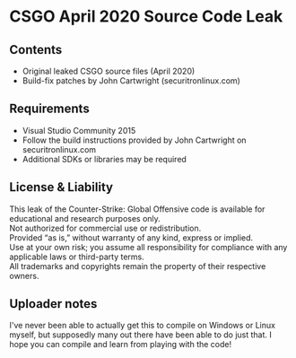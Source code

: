 # CSGO April 2020 Source Code Leak

## Contents
- Original leaked CSGO source files (April 2020)  
- Build-fix patches by John Cartwright (securitronlinux.com)

## Requirements
- Visual Studio Community 2015 
- Follow the build instructions provided by John Cartwright on securitronlinux.com  
- Additional SDKs or libraries may be required

## License & Liability
This leak of the Counter-Strike: Global Offensive code is available for educational and research purposes only.  
Not authorized for commercial use or redistribution.  
Provided “as is,” without warranty of any kind, express or implied.  
Use at your own risk; you assume all responsibility for compliance with any applicable laws or third-party terms.  
All trademarks and copyrights remain the property of their respective owners.  

## Uploader notes
I've never been able to actually get this to compile on Windows or Linux myself, but supposedly many out there have
been able to do just that. I hope you can compile and learn from playing with the code!
